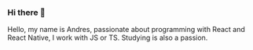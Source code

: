 ### Hi there 👋

Hello, my name is Andres, passionate about programming with React and React Native, I work with JS or TS. Studying is also a passion.
